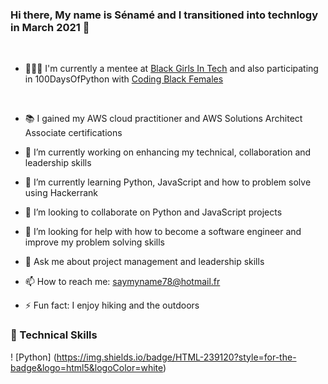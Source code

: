 ### Hi there, My name is Sénamé and I transitioned into technlogy in March 2021 👋
<br>

- 👩🏿‍🎓 I'm currently a mentee at [Black Girls In Tech](https://www.blackgirlsintech.org/) and also participating in 100DaysOfPython with  [Coding Black Females](https://codingblackfemales.com/)
<br>

- 📚 I gained my AWS cloud practitioner and AWS Solutions Architect Associate certifications



- 🔭 I’m currently working on enhancing my technical, collaboration and leadership skills
- 🌱 I’m currently learning Python, JavaScript and how to problem solve using Hackerrank
- 👯 I’m looking to collaborate on Python and JavaScript projects
- 🤔 I’m looking for help with how to become a software engineer and improve my problem solving skills
- 💬 Ask me about project management and leadership skills
- 📫 How to reach me: saymyname78@hotmail.fr
- ⚡ Fun fact: I enjoy hiking and the outdoors

### 💼 Technical Skills 
! [Python] 	(https://img.shields.io/badge/HTML-239120?style=for-the-badge&logo=html5&logoColor=white)